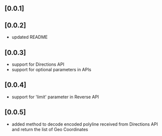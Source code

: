 ## [0.0.1]
## [0.0.2]
* updated README
## [0.0.3]
* support for Directions API
* support for optional parameters in APIs
## [0.0.4]
* support for 'limit' parameter in Reverse API
## [0.0.5]
* added method to decode encoded polyline received from Directions API and return the list of Geo Coordinates
